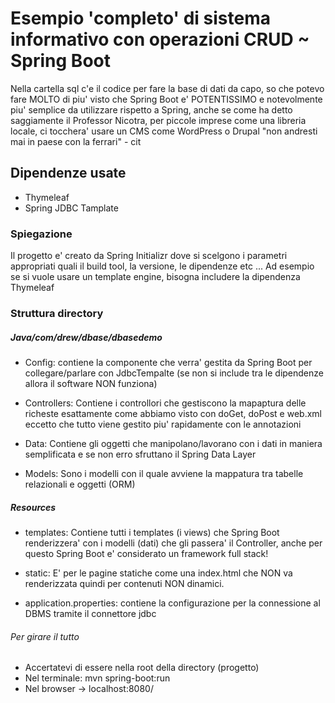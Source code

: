 # Esempio 'completo' di sistema informativo con operazioni CRUD ~ Spring Boot

Nella cartella sql c'e il codice per fare la base di dati da capo, so che potevo
fare MOLTO di piu' visto che Spring Boot e' POTENTISSIMO e notevolmente piu'
semplice da utilizzare rispetto a Spring, anche se come ha detto saggiamente il Professor Nicotra, per piccole imprese come una libreria locale, ci tocchera' usare un CMS come WordPress o Drupal "non andresti mai in paese con la ferrari" - cit

## Dipendenze usate

- Thymeleaf
- Spring JDBC Tamplate

### Spiegazione 

Il progetto e' creato da Spring Initializr dove si scelgono i parametri appropriati quali il build tool, la versione, le dipendenze etc ...
Ad esempio se si vuole usare un template engine, bisogna includere la
dipendenza Thymeleaf

### Struttura directory

##### Java/com/drew/dbase/dbasedemo

- Config: contiene la componente che verra' gestita da Spring Boot per
          collegare/parlare con JdbcTempalte (se non si include tra le dipendenze allora il software NON funziona)

- Controllers: Contiene i controllori che gestiscono la mapaptura delle richeste
               esattamente come abbiamo visto con doGet, doPost e web.xml eccetto
               che tutto viene gestito piu' rapidamente con le annotazioni

- Data: Contiene gli oggetti che manipolano/lavorano con i dati in maniera 
        semplificata e se non erro sfruttano il Spring Data Layer

- Models: Sono i modelli con il quale avviene la mappatura tra tabelle 
          relazionali e oggetti (ORM)

##### Resources

- templates: Contiene tutti i templates (i views) che Spring Boot renderizzera'
             con i modelli (dati) che gli passera' il Controller, anche per questo Spring Boot e' considerato un framework full stack!

- static: E' per le pagine statiche come una index.html che NON va renderizzata
          quindi per contenuti NON dinamici.

- application.properties: contiene la configurazione per la connessione al DBMS
                          tramite il connettore jdbc

###### Per girare il tutto

- Accertatevi di essere nella root della directory (progetto)
- Nel terminale: mvn spring-boot:run
- Nel browser -> localhost:8080/